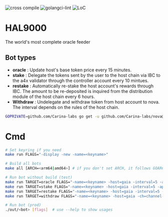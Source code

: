 ![cross compile](https://github.com/Carina-labs/HAL9000/actions/workflows/build.yml/badge.svg)
![golangci-lint](https://github.com/Carina-labs/HAL9000/actions/workflows/lint.yml/badge.svg)
![LoC](https://img.shields.io/badge/line%20of%20codes-3917-informational)

# HAL9000
The world's most complete oracle feeder

## Bot types
* **oracle** : Update host's base token price every 15 minutes.
* **stake** : Delegate the tokens sent by the user to the host chain via IBC to the a4x validator through the controller account every 10 mintues.
* **restake** : Automatically re-stake the host account's rewards through IBC. The amount to be re-deposited is inquired from the distribution module of the host chain every 6 hours.
* **Withdraw** : Undelegate and withdraw token from host account to nova. The interval depends on the rules of the host chain.

```bash
GOPRIVATE=github.com/Carina-labs go get -u github.com/Carina-labs/nova@v0.5.1
```


# Cmd
```bash
# Set keyring if you need
make run FLAGS="-display -new -name=<keyname>"

# Build all bots
make all [ARCH=<arm64|amd64>] # if you don't set ARCH, it follows GOARCH

# Run bot without build (test)
make run TARGET=oracle FLAGS="-name=<keyname> -host=gaia -interval=5 -api=127.0.0.1:3334 -display"
make run TARGET=stake FLAGS="-name=<keyname> -host=gaia -interval=5 -api=<addr> -display"
make run TARGET=restake FLAGS="-name=<keyname> -host=gaia -interval=5 -api=<addr> -display"
make run TARGET=withdraw FLAGS="-name=<keyname> -host=gaia -ch=channel-45 -interval=5 -api=<addr> -display"

# Run bot (prod)
./out/<bot> [flags]  # use --help to show usages

```
